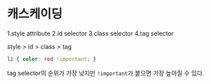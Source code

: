 # 캐스케이딩

1.style attribute
2.id selector
3.class selector
4.tag selector

style > id > class > tag

```css
li { color: red !important; }
```

tag selector의 순위가 가장 낮지만 `!important`가 붙으면 가장 높아질 수 있다.
